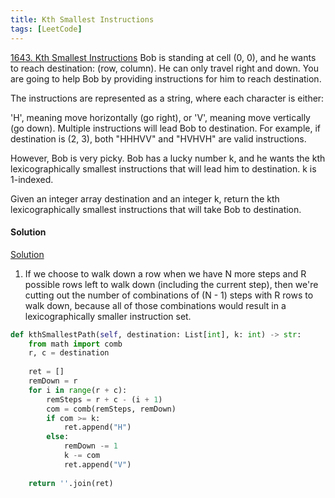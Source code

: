 ```yaml
---
title: Kth Smallest Instructions
tags: [LeetCode]
---
```


[1643. Kth Smallest Instructions](https://leetcode.com/problems/kth-smallest-instructions/)
Bob is standing at cell (0, 0), and he wants to reach destination: (row, column). He can only travel right and down. You are going to help Bob by providing instructions for him to reach destination.

The instructions are represented as a string, where each character is either:

'H', meaning move horizontally (go right), or
'V', meaning move vertically (go down).
Multiple instructions will lead Bob to destination. For example, if destination is (2, 3), both "HHHVV" and "HVHVH" are valid instructions.

However, Bob is very picky. Bob has a lucky number k, and he wants the kth lexicographically smallest instructions that will lead him to destination. k is 1-indexed.

Given an integer array destination and an integer k, return the kth lexicographically smallest instructions that will take Bob to destination.

#### Solution  
[Solution](https://leetcode.com/problems/kth-smallest-instructions/discuss/918396/Python-Math-solution-Introduction-to-Combinatorics)

1. If we choose to walk down a row when we have N more steps and R possible rows left to walk down (including the current step), then we're cutting out the number of combinations of (N - 1) steps with R rows to walk down, because all of those combinations would result in a lexicographically smaller instruction set.

```python
def kthSmallestPath(self, destination: List[int], k: int) -> str:
    from math import comb
    r, c = destination
    
    ret = []
    remDown = r
    for i in range(r + c):
        remSteps = r + c - (i + 1)
        com = comb(remSteps, remDown)
        if com >= k:
            ret.append("H")
        else:
            remDown -= 1
            k -= com
            ret.append("V")
            
    return ''.join(ret)
```